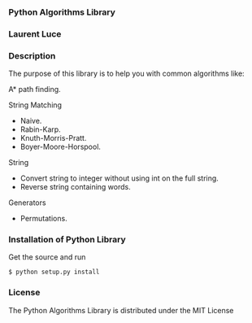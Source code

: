 ### Python Algorithms Library
### Laurent Luce

### Description
The purpose of this library is to help you with common algorithms like:

A* path finding.

String Matching
  - Naive.
  - Rabin-Karp.
  - Knuth-Morris-Pratt.
  - Boyer-Moore-Horspool.

String
  - Convert string to integer without using int on the full string.
  - Reverse string containing words.

Generators
  - Permutations.

### Installation of Python Library
Get the source and run

    $ python setup.py install

### License
The Python Algorithms Library is distributed under the MIT License
